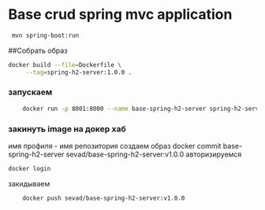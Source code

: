 # Base crud spring mvc application

```bash
 mvn spring-boot:run
 ```

 ##Собрать образ
 ```bash
 docker build --file=Dockerfile \
      --tag=spring-h2-server:1.0.0 .
 ```

### запускаем 
```bash
    docker run -p 8001:8000 --name base-spring-h2-server spring-h2-server:1.0.0
```

### закинуть image на докер хаб 
имя профиля - имя репозитория
создаем образ
docker commit  base-spring-h2-server sevad/base-spring-h2-server:v1.0.0
авторизируемся 
```bash
docker login 
```
закидываем
```bash
    docker push sevad/base-spring-h2-server:v1.0.0
```

